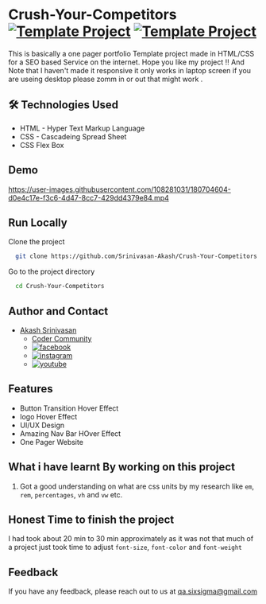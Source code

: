 # Crush-Your-Competitors [![Template Project](https://img.shields.io/badge/Template-Project-red)](http://www.gnu.org/licenses/agpl-3.0) [![Template Project](https://img.shields.io/badge/Technologies%20-HTML%2FCSS-brightgreen)](http://www.gnu.org/licenses/agpl-3.0)

This is basically a one pager portfolio Template project made in HTML/CSS for a SEO based Service on the internet.
Hope you like my project !! And Note that I haven't made it responsive it only works in laptop screen if you are useing desktop please zomm in or out that might work .


## 🛠 Technologies Used
  - HTML - Hyper Text Markup Language
  - CSS - Cascadeing Spread Sheet
  - CSS Flex Box

## Demo

https://user-images.githubusercontent.com/108281031/180704604-d0e4c17e-f3c6-4d47-8cc7-429dd4379e84.mp4

## Run Locally

Clone the project

```bash
  git clone https://github.com/Srinivasan-Akash/Crush-Your-Competitors.git
```

Go to the project directory

```bash
  cd Crush-Your-Competitors 
```
## Author and Contact
- [Akash Srinivasan](https://www.github.com/octokatherine)
    - [Coder Community](https://web.codercommunity.io/user/62d568cb998d86c8883a2766?tab=posts)
    - [![facebook](https://img.shields.io/badge/Facebook-0A66C2?style=for-the-badge&logo=facebook&logoColor=white)](https://www.facebook.com/profile.php?id=100083429257499)
    - [![instagram](https://img.shields.io/badge/Instagram-0A66C2?style=for-the-badge&logo=instagram&logoColor=white)](https://www.instagram.com/akash_prashanthi/)
    - [![youtube](https://img.shields.io/badge/YouTube-ff0000?style=for-the-badge&logo=youtube&logoColor=white)](https://www.youtube.com/channel/UCAv1QdzDgV6MjA60CRtfkIg)

## Features

- Button Transition Hover Effect
- logo Hover Effect
- UI/UX Design
- Amazing Nav Bar HOver Effect
- One Pager Website

## What i have learnt By working on this project
1. Got a good understanding on what are css units by my research like `em`, `rem`, `percentages`, `vh` and `vw` etc.

## Honest Time to finish the project

I had took about 20 min to 30 min approximately as it was not that much of a project just took time to adjust `font-size`, `font-color` and `font-weight`
## Feedback

If you have any feedback, please reach out to us at qa.sixsigma@gmail.com
